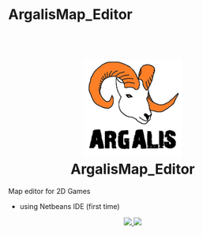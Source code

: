# ArgalisMap_Editor

<h1 align="center">
    <br>
      <a href="https://github.com/Siliver4/ArgalisMap_Editor">
        <img src="src/res/argalis_logo.png" alt="ArgalisMap_Editor_logo" width="200">
      </a>
    <br>
      ArgalisMap_Editor
    <br>
</h1>

Map editor for 2D Games
- using Netbeans IDE (first time)

<p align="center">
  <a href="https://github.com/Siliver4/ArgalisMap_Editor/releases">
    <img src="https://img.shields.io/github/release/Siliver4/ArgalisMap_Editor.svg">
  </a>
  <a href="https://github.com/Siliver4/ArgalisMap_Editor/issues?q=is%3Aissue+is%3Aclosed">
      <img src="https://img.shields.io/github/issues-closed-raw/Siliver4/ArgalisMap_Editor.svg">
  </a>
</p>
